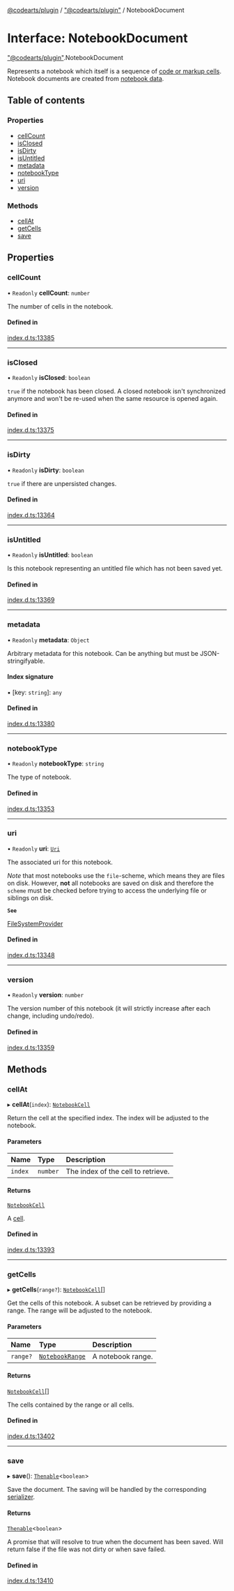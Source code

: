 [@codearts/plugin](../README.md) / ["@codearts/plugin"](../modules/_codearts_plugin_.md) / NotebookDocument

# Interface: NotebookDocument

["@codearts/plugin"](../modules/_codearts_plugin_.md).NotebookDocument

Represents a notebook which itself is a sequence of [code or markup cells](codearts_plugin_.NotebookCell.md). Notebook documents are
created from [notebook data](../classes/codearts_plugin_.NotebookData.md).

## Table of contents

### Properties

- [cellCount](codearts_plugin_.NotebookDocument.md#cellcount)
- [isClosed](codearts_plugin_.NotebookDocument.md#isclosed)
- [isDirty](codearts_plugin_.NotebookDocument.md#isdirty)
- [isUntitled](codearts_plugin_.NotebookDocument.md#isuntitled)
- [metadata](codearts_plugin_.NotebookDocument.md#metadata)
- [notebookType](codearts_plugin_.NotebookDocument.md#notebooktype)
- [uri](codearts_plugin_.NotebookDocument.md#uri)
- [version](codearts_plugin_.NotebookDocument.md#version)

### Methods

- [cellAt](codearts_plugin_.NotebookDocument.md#cellat)
- [getCells](codearts_plugin_.NotebookDocument.md#getcells)
- [save](codearts_plugin_.NotebookDocument.md#save)

## Properties

### cellCount

• `Readonly` **cellCount**: `number`

The number of cells in the notebook.

#### Defined in

[index.d.ts:13385](https://github.com/huaweicloud/cloudide-plugin-api/blob/4d28848/index.d.ts#L13385)

___

### isClosed

• `Readonly` **isClosed**: `boolean`

`true` if the notebook has been closed. A closed notebook isn't synchronized anymore
and won't be re-used when the same resource is opened again.

#### Defined in

[index.d.ts:13375](https://github.com/huaweicloud/cloudide-plugin-api/blob/4d28848/index.d.ts#L13375)

___

### isDirty

• `Readonly` **isDirty**: `boolean`

`true` if there are unpersisted changes.

#### Defined in

[index.d.ts:13364](https://github.com/huaweicloud/cloudide-plugin-api/blob/4d28848/index.d.ts#L13364)

___

### isUntitled

• `Readonly` **isUntitled**: `boolean`

Is this notebook representing an untitled file which has not been saved yet.

#### Defined in

[index.d.ts:13369](https://github.com/huaweicloud/cloudide-plugin-api/blob/4d28848/index.d.ts#L13369)

___

### metadata

• `Readonly` **metadata**: `Object`

Arbitrary metadata for this notebook. Can be anything but must be JSON-stringifyable.

#### Index signature

▪ [key: `string`]: `any`

#### Defined in

[index.d.ts:13380](https://github.com/huaweicloud/cloudide-plugin-api/blob/4d28848/index.d.ts#L13380)

___

### notebookType

• `Readonly` **notebookType**: `string`

The type of notebook.

#### Defined in

[index.d.ts:13353](https://github.com/huaweicloud/cloudide-plugin-api/blob/4d28848/index.d.ts#L13353)

___

### uri

• `Readonly` **uri**: [`Uri`](../classes/codearts_plugin_.Uri.md)

The associated uri for this notebook.

*Note* that most notebooks use the `file`-scheme, which means they are files on disk. However, **not** all notebooks are
saved on disk and therefore the `scheme` must be checked before trying to access the underlying file or siblings on disk.

**`See`**

[FileSystemProvider](codearts_plugin_.FileSystemProvider.md)

#### Defined in

[index.d.ts:13348](https://github.com/huaweicloud/cloudide-plugin-api/blob/4d28848/index.d.ts#L13348)

___

### version

• `Readonly` **version**: `number`

The version number of this notebook (it will strictly increase after each
change, including undo/redo).

#### Defined in

[index.d.ts:13359](https://github.com/huaweicloud/cloudide-plugin-api/blob/4d28848/index.d.ts#L13359)

## Methods

### cellAt

▸ **cellAt**(`index`): [`NotebookCell`](codearts_plugin_.NotebookCell.md)

Return the cell at the specified index. The index will be adjusted to the notebook.

#### Parameters

| Name | Type | Description |
| :------ | :------ | :------ |
| `index` | `number` | The index of the cell to retrieve. |

#### Returns

[`NotebookCell`](codearts_plugin_.NotebookCell.md)

A [cell](codearts_plugin_.NotebookCell.md).

#### Defined in

[index.d.ts:13393](https://github.com/huaweicloud/cloudide-plugin-api/blob/4d28848/index.d.ts#L13393)

___

### getCells

▸ **getCells**(`range?`): [`NotebookCell`](codearts_plugin_.NotebookCell.md)[]

Get the cells of this notebook. A subset can be retrieved by providing
a range. The range will be adjusted to the notebook.

#### Parameters

| Name | Type | Description |
| :------ | :------ | :------ |
| `range?` | [`NotebookRange`](../classes/codearts_plugin_.NotebookRange.md) | A notebook range. |

#### Returns

[`NotebookCell`](codearts_plugin_.NotebookCell.md)[]

The cells contained by the range or all cells.

#### Defined in

[index.d.ts:13402](https://github.com/huaweicloud/cloudide-plugin-api/blob/4d28848/index.d.ts#L13402)

___

### save

▸ **save**(): [`Thenable`](Thenable.md)<`boolean`\>

Save the document. The saving will be handled by the corresponding [serializer](codearts_plugin_.NotebookSerializer.md).

#### Returns

[`Thenable`](Thenable.md)<`boolean`\>

A promise that will resolve to true when the document
has been saved. Will return false if the file was not dirty or when save failed.

#### Defined in

[index.d.ts:13410](https://github.com/huaweicloud/cloudide-plugin-api/blob/4d28848/index.d.ts#L13410)
